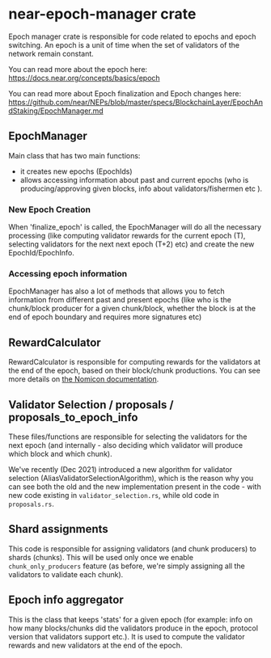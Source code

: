 # near-epoch-manager crate

Epoch manager crate is responsible for code related to epochs and epoch switching.
An epoch is a unit of time when the set of validators of the network remain constant.

You can read more about the epoch here: <https://docs.near.org/concepts/basics/epoch>

You can read more about Epoch finalization and Epoch changes here: <https://github.com/near/NEPs/blob/master/specs/BlockchainLayer/EpochAndStaking/EpochManager.md>

## EpochManager

Main class that has two main functions:

* it creates new epochs (EpochIds)
* allows accessing information about past and current epochs (who is producing/approving given blocks, info about validators/fishermen etc  ).

### New Epoch Creation

When 'finalize_epoch' is called, the EpochManager will do all the necessary processing (like computing validator rewards for the current epoch (T), selecting validators for the next next epoch (T+2) etc) and create the new EpochId/EpochInfo.

### Accessing epoch information

EpochManager has also a lot of methods that allows you to fetch information from different past and present epochs (like who is the chunk/block producer for a given chunk/block, whether the block is at the end of epoch boundary and requires more signatures etc)

## RewardCalculator

RewardCalculator is responsible for computing rewards for the validators at the end of the epoch, based on their block/chunk productions.
You can see more details on [the Nomicon documentation](https://nomicon.io/Economics/Economic#validator-rewards-calculation).

## Validator Selection / proposals / proposals_to_epoch_info

These files/functions are responsible for selecting the validators for the next epoch (and internally - also deciding which validator will produce which block and which chunk).

We've recently (Dec 2021) introduced a new algorithm for validator selection (AliasValidatorSelectionAlgorithm), which is the reason why you can see both the old
and the new implementation present in the code - with new code existing in `validator_selection.rs`, while old code in `proposals.rs`.

## Shard assignments

This code is responsible for assigning validators (and chunk producers) to shards (chunks). This will be used only once we enable `chunk_only_producers` feature (as before, we're simply assigning all the validators to validate each chunk).

## Epoch info aggregator

This is the class that keeps 'stats' for a given epoch (for example: info on how many blocks/chunks did the validators produce in the epoch, protocol version that validators support etc.). It is used to compute the validator rewards and new validators at the end of the epoch.

